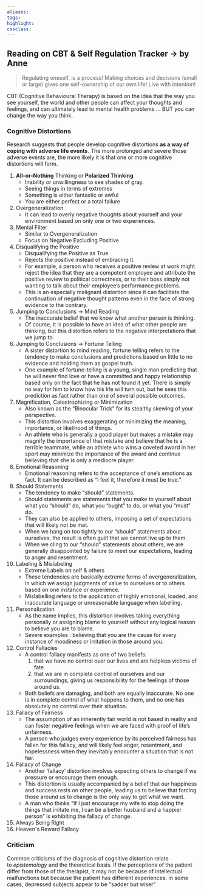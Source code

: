 ```yaml
---
aliases:  
tags:
highlight:  
cssclass:
---
```


## Reading on CBT & Self Regulation Tracker → by Anne
> Regulating oneself, is a process! Making choices and decisions (small or large) gives one self-ownership of our own life! Live with intention!

CBT (Cognitive Behavioural Therapy) is based on the idea that the way you see yourself, the world and other people can affect your thoughts and feelings, and can ultimately lead to mental health problems ... BUT you can change the way you think.



### Cognitive Distortions

Research suggests that people develop cognitive distortions **as a way of coping with adverse life events**. The more prolonged and severe those adverse events are, the more likely it is that one or more cognitive distortions will form.

1. **All-or-Nothing** Thinking or **Polarized Thinking**
	- Inability or unwillingness to see shades of gray.
	- Seeing things in terms of extremes
	- Something is either fantastic or awful
	- You are either perfect or a total failure
2. Overgeneralization
	- It can lead to overly negative thoughts about yourself and your environment based on only one or two experiences.
3. Mental Filter
	- Similar to Overgeneralization
	- Focus on Negative Excluding Positive
4. Disqualifying the Positive
	- Disqualifying the Positive as True
	- Rejects the positive instead of embracing it.
	- For example, a person who receives a positive review at work might reject the idea that they are a competent employee and attribute the positive review to political correctness, or to their boss simply not wanting to talk about their employee’s performance problems.
	- This is an especially malignant distortion since it can facilitate the continuation of negative thought patterns even in the face of strong evidence to the contrary.
5. Jumping to Conclusions → Mind Reading
	- The inaccurate belief that we know what another person is thinking.
	- Of course, it is possible to have an idea of what other people are thinking, but this distortion refers to the negative interpretations that we jump to.
6. Jumping to Conclusions → Fortune Telling
	- A sister distortion to mind reading, fortune telling refers to the tendency to make conclusions and predictions based on little to no evidence and holding them as gospel truth.
	- One example of fortune-telling is a young, single man predicting that he will never find love or have a committed and happy relationship based only on the fact that he has not found it yet. There is simply no way for him to know how his life will turn out, but he sees this prediction as fact rather than one of several possible outcomes.
7. Magnification, Catastrophizing or Minimization
	- Also known as the “Binocular Trick” for its stealthy skewing of your perspective.
	- This distortion involves exaggerating or minimizing the meaning, importance, or likelihood of things.
	- An athlete who is generally a good player but makes a mistake may magnify the importance of that mistake and believe that he is a terrible teammate, while an athlete who wins a coveted award in her sport may minimize the importance of the award and continue believing that she is only a mediocre player.
8. Emotional Reasoning
	- Emotional reasoning refers to the acceptance of one’s emotions as fact. It can be described as “I feel it, therefore it must be true.”
9. Should Statements
	- The tendency to make “should” statements.
	- Should statements are statements that you make to yourself about what you “should” do, what you “ought” to do, or what you “must” do.
	- They can also be applied to others, imposing a set of expectations that will likely not be met.
	- When we hang on too tightly to our “should” statements about ourselves, the result is often guilt that we cannot live up to them.
	- When we cling to our “should” statements about others, we are generally disappointed by failure to meet our expectations, leading to anger and resentment.
10. Labeling & Mislabeling
	- Extreme Labels on self & others
	- These tendencies are basically extreme forms of overgeneralization, in which we assign judgments of value to ourselves or to others based on one instance or experience.
	- Mislabelling refers to the application of highly emotional, loaded, and inaccurate language or unreasonable language when labelling.
11. Personalization
	- As the name implies, this distortion involves taking everything personally or assigning blame to yourself without any logical reason to believe you are to blame.
	- Severe examples : believing that you are the cause for every instance of moodiness or irritation in those around you.
12. Control Fallacies
	- A control fallacy manifests as one of two beliefs: 
		1. that we have no control over our lives and are helpless victims of fate 
		2. that we are in complete control of ourselves and our surroundings, giving us responsibility for the feelings of those around us. 
	- Both beliefs are damaging, and both are equally inaccurate. No one is in complete control of what happens to them, and no one has absolutely no control over their situation.
13. Fallacy of Fairness
	- The assumption of an inherently fair world is not based in reality and can foster negative feelings when we are faced with proof of life’s unfairness. 
	- A person who judges every experience by its perceived fairness has fallen for this fallacy, and will likely feel anger, resentment, and hopelessness when they inevitably encounter a situation that is not fair.
14. Fallacy of Change
	- Another ‘fallacy’ distortion involves expecting others to change if we pressure or encourage them enough. 
	- This distortion is usually accompanied by a belief that our happiness and success rests on other people, leading us to believe that forcing those around us to change is the only way to get what we want. 
	- A man who thinks “If I just encourage my wife to stop doing the things that irritate me, I can be a better husband and a happier person” is exhibiting the fallacy of change.
15. Always Being Right
16. Heaven's Reward Fallacy


### Criticism
Common criticisms of the diagnosis of cognitive distortion relate to *epistemology* and the theoretical basis. If the perceptions of the patient differ from those of the therapist, it may not be because of intellectual malfunctions but because the patient has different experiences. In some cases, depressed subjects appear to be "sadder but wiser"